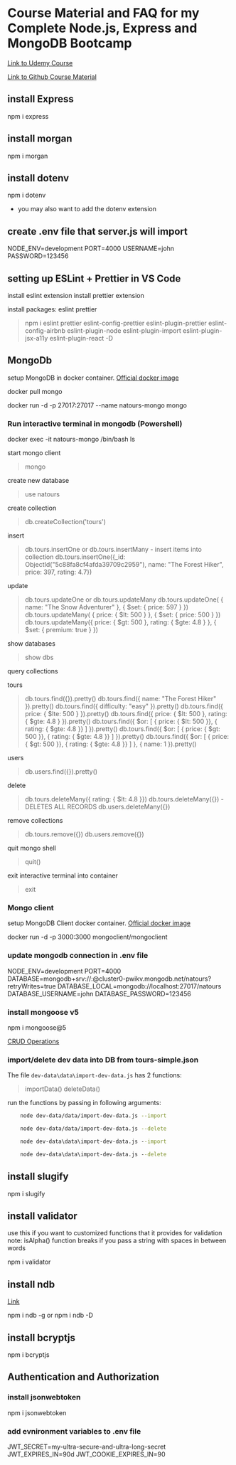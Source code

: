 # Course Material and FAQ for my Complete Node.js, Express and MongoDB Bootcamp

[Link to Udemy Course](https://www.udemy.com/course/nodejs-express-mongodb-bootcamp/)

[Link to Github Course Material](https://github.com/jonasschmedtmann/complete-node-bootcamp)

## install Express

npm i express

## install morgan

npm i morgan

## install dotenv

npm i dotenv

- you may also want to add the dotenv extension

## create .env file that server.js will import

NODE_ENV=development
PORT=4000
USERNAME=john
PASSWORD=123456

## setting up ESLint + Prettier in VS Code

install eslint extension
install prettier extension

install packages: eslint prettier

> npm i eslint prettier eslint-config-prettier eslint-plugin-prettier eslint-config-airbnb eslint-plugin-node eslint-plugin-import eslint-plugin-jsx-a11y eslint-plugin-react -D

## MongoDb

setup MongoDB in docker container. [Official docker image](https://hub.docker.com/_/mongo)

docker pull mongo

docker run -d -p 27017:27017 --name natours-mongo mongo

### Run interactive terminal in mongodb (Powershell)

docker exec -it natours-mongo /bin/bash
ls

start mongo client

> mongo

create new database

> use natours

create collection

> db.createCollection('tours')

insert

> db.tours.insertOne or db.tours.insertMany - insert items into collection
> db.tours.insertOne({\_id: ObjectId("5c88fa8cf4afda39709c2959"), name: "The Forest Hiker", price: 397, rating: 4.7})

update

> db.tours.updateOne or db.tours.updateMany
> db.tours.updateOne( { name: "The Snow Adventurer" }, { $set: { price: 597 } })
> db.tours.updateMany( { price: { $lt: 500 } }, { $set: { price: 500 } })
> db.tours.updateMany({ price: { $gt: 500 }, rating: { $gte: 4.8 } }, { $set: { premium: true } })

show databases

> show dbs

query collections

tours

> db.tours.find({}).pretty()
> db.tours.find({ name: "The Forest Hiker" }).pretty()
> db.tours.find({ difficulty: "easy" }).pretty()
> db.tours.find({ price: { $lte: 500 } }).pretty()
> db.tours.find({ price: { $lt: 500 }, rating: { $gte: 4.8 } }).pretty()
> db.tours.find({ $or: [ { price: { $lt: 500 }}, { rating: { $gte: 4.8 }} ] }).pretty()
> db.tours.find({ $or: [ { price: { $gt: 500 }}, { rating: { $gte: 4.8 }} ] }).pretty()
> db.tours.find({ $or: [ { price: { $gt: 500 }}, { rating: { $gte: 4.8 }} ] }, { name: 1 }).pretty()

users

> db.users.find({}).pretty()

delete

> db.tours.deleteMany({ rating: { $lt: 4.8 }})
> db.tours.deleteMany({}) - DELETES ALL RECORDS
> db.users.deleteMany({})

remove collections

> db.tours.remove({})
> db.users.remove({})

quit mongo shell

> quit()

exit interactive terminal into container

> exit

### Mongo client

setup MongoDB Client docker container. [Official docker image](https://hub.docker.com/r/mongoclient/mongoclient)

docker run -d -p 3000:3000 mongoclient/mongoclient

### update mongodb connection in .env file

NODE_ENV=development
PORT=4000
DATABASE=mongodb+srv://<USER>:<PASSWORD>@cluster0-pwikv.mongodb.net/natours?retryWrites=true
DATABASE_LOCAL=mongodb://localhost:27017/natours
DATABASE_USERNAME=john
DATABASE_PASSWORD=123456

### install mongoose v5

npm i mongoose@5

[CRUD Operations](https://mongoosejs.com/docs/queries.html)

### import/delete dev data into DB from tours-simple.json

The file `dev-data\data\import-dev-data.js` has 2 functions:

> importData()
> deleteData()

run the functions by passing in following arguments:

```bash
    node dev-data/data/import-dev-data.js --import

    node dev-data/data/import-dev-data.js --delete
```

```cmd
    node dev-data\data\import-dev-data.js --import

    node dev-data\data\import-dev-data.js --delete
```

## install slugify

npm i slugify

## install validator

use this if you want to customized functions that it provides for validation
note: isAlpha() function breaks if you pass a string with spaces in between words

npm i validator

## install ndb

[Link](https://github.com/GoogleChromeLabs/ndb)

npm i ndb -g
or
npm i ndb -D

## install bcryptjs

npm i bcryptjs

## Authentication and Authorization

### install jsonwebtoken

npm i jsonwebtoken

### add evnironment variables to .env file

JWT_SECRET=my-ultra-secure-and-ultra-long-secret
JWT_EXPIRES_IN=90d
JWT_COOKIE_EXPIRES_IN=90
